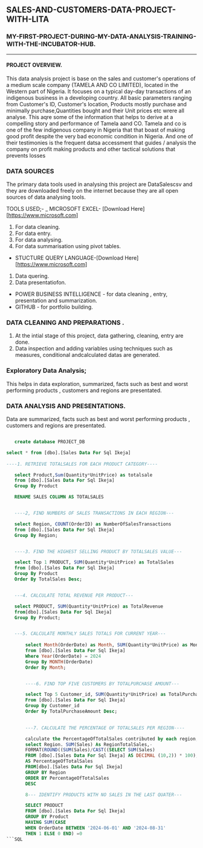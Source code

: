 ## SALES-AND-CUSTOMERS-DATA-PROJECT-WITH-LITA

### MY-FIRST-PROJECT-DURING-MY-DATA-ANALYSIS-TRAINING-WITH-THE-INCUBATOR-HUB.
---

#### PROJECT OVERVIEW.
This data analysis project is base on the sales and customer's operations of a medium scale company (TAMELA AND CO LIMITED), located in the Western part of Nigeria. It focuses on a typical day-day transactions of an indigenous business in a developing country. All basic parameters ranging from Customer's ID, Customer's location, Products mostly purchase and minimally purchase,Quantities bought and their Unit prices etc wrere all analyse. This aqre some of the information that helps to derive at a compelling story and performance of Tamela aand CO. Tamela and co is one of the few indigenous company in Nigeria that that boast of making good profit despite the very bad economic condition in Nigeria.
And one of their testimonies is the frequent datsa accessment that guides / analysis the company on profit making products and other tactical solutions that prevents losses

### DATA SOURCES
The primary data tools used in analysing this project are DataSalescsv and they are downloaded freely on the internet because they are all open sources of data analysing tools.

TOOLS USED;-
_ MICROSOFT EXCEL- [Download Here][https://www.microsoft.com]
1. For data cleaning.
2.  For data entry.
3.  For data analysing.
4.  For data summarisation using pivot tables.
  
- STUCTURE QUERY LANGUAGE-[Download Here] [https://www.microsoft.com]
1.  Data quering.
2. Data presentatiofon.

- POWER BUSINESS INTELLIGENCE - for data cleaning , entry, presentation and summarization.
- GITHUB - for portfolio building.
  
### DATA CLEANING AND PREPARATIONS .
1. At the intial stage of this project, data gathering, cleaning, entry are done.
2. Data inspection and adding variables using techniques such as measures, conditional andcalculated datas are generated.

### Exploratory Data Analysis; 
  This helps in data exploration,  summarized, facts such as best and worst performing products , customers and regions are presentated.
  
### DATA ANALYSIS AND PRESENTATIONS.
 Data are summarized, facts such as best and worst performing products , customers and regions are presentated.

 ```SQL

	create database PROJECT_DB

select * from [dbo].[Sales Data For Sql Ikeja]
	
----1. RETRIEVE TOTALSALES FOR EACH PRODUCT CATEGORY----

	select Product,Sum(Quantity*UnitPrice) as totalsale
	from [dbo].[Sales Data For Sql Ikeja]
	Group By Product

	RENAME SALES COLUMN AS TOTALSALES


	----2, FIND NUMBERS OF SALES TRANSACTIONS IN EACH REGION---

	select Region, COUNT(OrderID) as NumberOfSalesTransactions
	from [dbo].[Sales Data For Sql Ikeja]
	Group By Region;


	----3. FIND THE HIGHEST SELLING PRODUCT BY TOTALSALES VALUE---

	select Top 1 PRODUCT, SUM(Quantity*UnitPrice) as TotalSales
	from [dbo].[Sales Data For Sql Ikeja]
	Group By Product
	Order By TotalSales Desc;


	---4. CALCULATE TOTAL REVENUE PER PRODUCT---

	select PRODUCT, SUM(Quantity*UnitPrice) as TotalRevenue
	from[dbo].[Sales Data For Sql Ikeja]
	Group By Product;


	---5. CALCULATE MONTHLY SALES TOTALS FOR CURRENT YEAR---
		
		select Month(OrderDate) as Month, SUM(Quantity*UnitPrice) as MonthlySalesTotals
		from [dbo].[Sales Data For Sql Ikeja] 
		Where Year(OrderDate) = 2024
		Group By MONTH(OrderDate)
		Order By Month;


		----6. FIND TOP FIVE CUSTOMERS BY TOTALPURCHASE AMOUNT---

		select Top 5 Customer_id, SUM(Quantity*UnitPrice) as TotalPurchaseAmount
		From [dbo].[Sales Data For Sql Ikeja]
		Group By Customer_id
		Order By TotalPurchaseAmount Desc;
					   

		---7. CALCULATE THE PERCENTAGE OF TOTALSALES PER REGION----

		calculate the PercentageOfTotalSales contributed by each region,-
		select Region. SUM(Sales) As RegionTotalSales,-
		FORMAT(ROUND((SUM(Sales)/CAST((SELECT SUM(Sales)
		FROM [dbo].[Sales Data For Sql Ikeja] AS DECIMAL (10,2)) * 100),1),'0.#')
		AS PercentageOfTotalSales
		FROM[dbo].[Sales Data For Sql Ikeja]
		GROUP BY Region
		ORDER BY PercentageOfTotalSales
		DESC

		8--- IDENTIFY PRODUCTS WITH NO SALES IN THE LAST QUATER---

		SELECT PRODUCT
		FROM [dbo].[Sales Data For Sql Ikeja]
		GROUP BY Product
		HAVING SUM(CASE
		WHEN OrderDate BETWEEN '2024-06-01' AND '2024-08-31'
		THEN 1 ELSE 0 END) =0
```SQL

 
